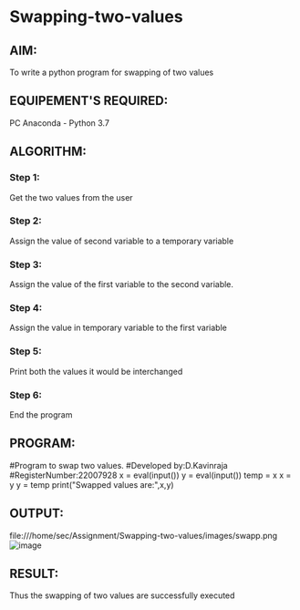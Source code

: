 # Swapping-two-values
## AIM:
To write a python program for swapping of two values

## EQUIPEMENT'S REQUIRED: 
PC
Anaconda - Python 3.7

## ALGORITHM: 
### Step 1:
Get the two values from the user
### Step 2: 
Assign the value of second variable to a temporary variable 
### Step 3: 
Assign the value of the first variable to the second variable.
### Step 4:  
Assign the value in temporary variable to the first variable
### Step 5: 
Print both the values it would be interchanged
### Step 6: 
End the program

## PROGRAM:
#Program to swap two values.
#Developed by:D.Kavinraja
#RegisterNumber:22007928
x = eval(input())
y = eval(input())
temp = x
x = y
y = temp
print("Swapped values are:",x,y)
## OUTPUT:
file:///home/sec/Assignment/Swapping-two-values/images/swapp.png![image](https://user-images.githubusercontent.com/119875375/208717491-e694a732-1444-4baf-82d9-6f1ba452204e.png)

## RESULT:
Thus the swapping of two values are successfully executed



